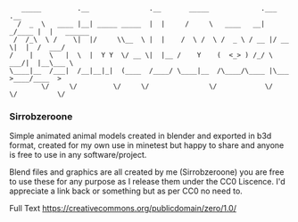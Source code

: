 	   _____         .__               .__       _____             .___     .__          
      /  _  \   ____ |__| _____ _____  |  |     /     \   ____   __| _/____ |  |   ______
     /  /_\  \ /    \|  |/     \\__  \ |  |    /  \ /  \ /  _ \ / __ |/ __ \|  |  /  ___/
	/    |    \   |  \  |  Y Y  \/ __ \|  |__ /    Y    (  <_> ) /_/ \  ___/|  |__\___ \ 
	\____|__  /___|  /__|__|_|  (____  /____/ \____|__  /\____/\____ |\___  >____/____  >
            \/     \/         \/     \/               \/            \/    \/          \/ 
							
### Sirrobzeroone

Simple animated animal models created in blender and exported in b3d format, created for my
own use in minetest but happy to share and anyone is free to use in any software/project.

Blend files and graphics are all created by me (Sirrobzeroone) you are free to use these for any
purpose as I release them under the CC0 Liscence. I'd appreciate a link back or something but as per 
CC0 no need to. 

Full Text
https://creativecommons.org/publicdomain/zero/1.0/